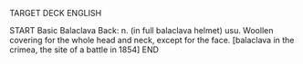 TARGET DECK
ENGLISH

START
Basic
Balaclava
Back: n. (in full balaclava helmet) usu. Woollen covering for the whole head and neck, except for the face. [balaclava in the crimea, the site of a battle in 1854]
END
